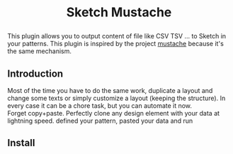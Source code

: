 <h1 align="center">
  Sketch Mustache<br>
  <p align="center">
  </p>
</h1>

This plugin allows you to output content of file like CSV TSV ... to Sketch in your patterns.
This plugin is inspired by the project [mustache](https://mustache.github.io) because it's the same mechanism.

## Introduction

Most of the time you have to do the same work, duplicate a layout and change some texts or simply customize a layout (keeping the structure).
In every case it can be a chore task, but you can automate it now.  
Forget copy+paste. Perfectly clone any design element with your data at lightning speed. defined your pattern, pasted your data and run

## Install
